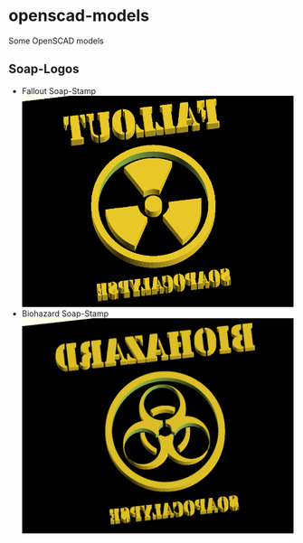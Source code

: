 # openscad-models
Some OpenSCAD models

## Soap-Logos

* Fallout Soap-Stamp ![Fallout](./soap-stamps/Fallout_preview.png) <!-- .element width="150" -->
* Biohazard Soap-Stamp ![Biohazard](./soap-stamps/Biohazard_preview.png) <!-- .element width="150" -->
